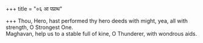+++
title = "०६ आ पप्राथ"

+++
Thou, Hero, hast performed thy hero deeds with might, yea, all with strength, O Strongest One.  
     Maghavan, help us to a stable full of kine, O Thunderer, with wondrous aids.